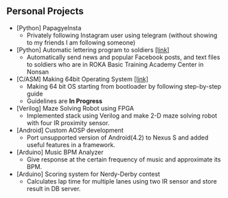 Personal Projects
----------
* [Python] PapagyeInsta
    * Privately following Instagram user using telegram (without showing to my friends I am following someone)
* [Python] Automatic lettering program to soldiers [\[link\]](https://github.com/Hanuu/lettertosoldier)
    * Automatically send news and popular Facebook posts, and text files to soldiers who are in ROKA Basic Training Academy Center in Nonsan
* [C/ASM] Making 64bit Operating System [\[link\]](https://github.com/tycheyoung/64bit_os)
    * Making 64 bit OS starting from bootloader by following step-by-step guide
    * Guidelines are **In Progress**
* [Verilog] Maze Solving Robot using FPGA
    * Implemented stack using Verilog and make 2-D maze solving robot with four IR proximity sensor.
* [Android] Custom AOSP development
    * Port unsupported version of Android(4.2) to Nexus S and added useful features in a framework.
* [Arduino] Music BPM Analyzer
    * Give response at the certain frequency of music and approximate its BPM.
* [Arduino] Scoring system for Nerdy-Derby contest
    * Calculates lap time for multiple lanes using two IR sensor and store result in DB server.
    